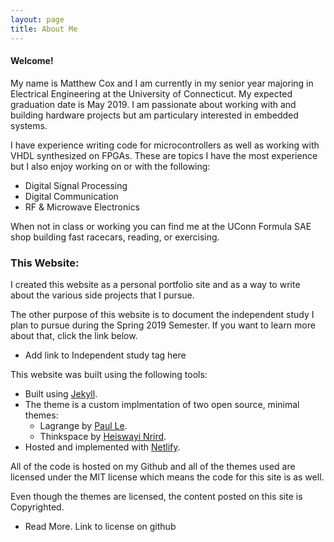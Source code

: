 ```yaml
---
layout: page
title: About Me
---
```


#### Welcome!

My name is Matthew Cox and I am currently in my senior year majoring in Electrical Engineering at the University of Connecticut. My expected graduation date is May 2019. I am passionate about working with and building hardware projects but am particulary interested in embedded systems. 

I have experience writing code for microcontrollers as well as working with VHDL synthesized on FPGAs. These are topics I have the most experience but I also enjoy working on or with the following:

- Digital Signal Processing
- Digital Communication
- RF & Microwave Electronics

When not in class or working you can find me at the UConn Formula SAE shop building fast racecars, reading, or exercising.

### This Website:

I created this website as a personal portfolio site and as a way to write about the various side projects that I pursue.

The other purpose of this website is to document the independent study I plan to pursue during the Spring 2019 Semester. If you want to learn more about that, click the link below.

* Add link to Independent study tag here

This website was built using the following tools:
- Built using [Jekyll](https://jekyllrb.com/).
- The theme is a custom implmentation of two open source, minimal themes:
	- Lagrange by [Paul Le](https://github.com/LeNPaul/).
	- Thinkspace by [Heiswayi Nrird](https://github.com/heiswayi).
- Hosted and implemented with [Netlify](https://www.netlify.com/).

All of the code is hosted on my Github and all of the themes used are licensed under the MIT license which means the code for this site is as well.

Even though the themes are licensed, the content posted on this site is Copyrighted. 


* Read More. Link to license on github

